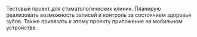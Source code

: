 Тестовый проект для стоматологических клиник.
Планирую реализовать возможность записей и контроль за состоянием здоровья зубов.
Также привязать к этому проекту приложение на мобильном устройстве.
